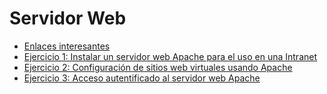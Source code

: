 # Servidor Web

* [Enlaces interesantes](enlaces.md)
* [Ejercicio 1: Instalar un servidor web Apache para el uso en una Intranet](ejercicio1.md)
* [Ejercicio 2: Configuración de sitios web virtuales usando Apache](ejercicio2.md)
* [Ejercicio 3: Acceso autentificado al servidor web Apache](ejercicio3.md)


